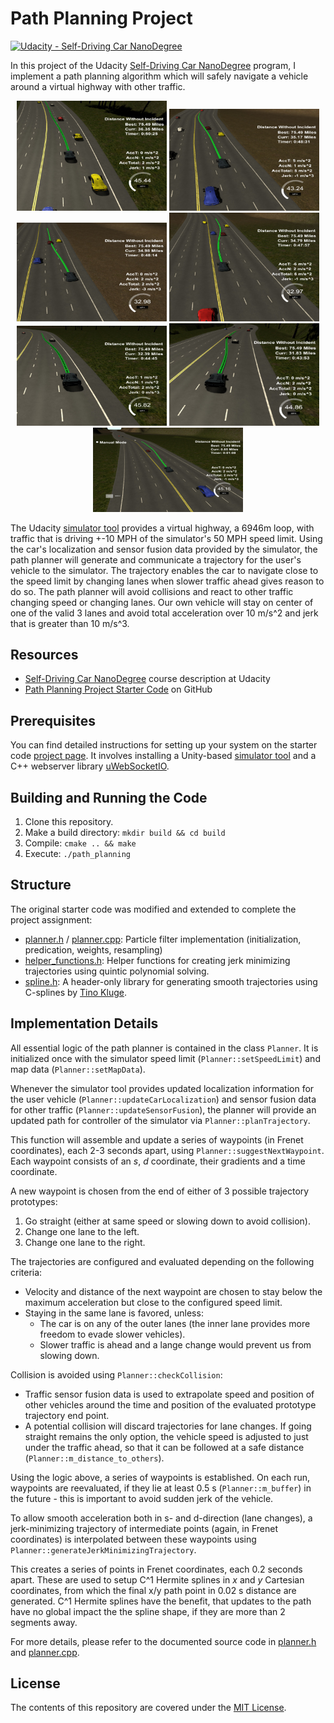 # Path Planning Project
[![Udacity - Self-Driving Car NanoDegree](https://s3.amazonaws.com/udacity-sdc/github/shield-carnd.svg)](http://www.udacity.com/drive)

In this project of the Udacity [Self-Driving Car NanoDegree](https://www.udacity.com/course/self-driving-car-engineer-nanodegree--nd013) program, I implement a path planning algorithm which will safely navigate a vehicle around a virtual highway with other traffic.

<p align="middle">
   <img src="screenshots/simulator-01.jpg" width="240" />
   <img src="screenshots/simulator-02.jpg" width="240" />
   <img src="screenshots/simulator-03.jpg" width="240" />
   <img src="screenshots/simulator-04.jpg" width="240" />
   <img src="screenshots/simulator-05.jpg" width="240" />
   <img src="screenshots/simulator-06.jpg" width="240" />
   <img src="screenshots/simulator-07.jpg" width="240" />
<p/>

The Udacity [simulator tool](https://github.com/udacity/self-driving-car-sim/releases/tag/T3_v1.2) provides a virtual highway, a 6946m loop, with traffic that is driving +-10 MPH of the simulator's 50 MPH speed limit. Using the car's localization and sensor fusion data provided by the simulator, the path planner will generate and communicate a trajectory for the user's vehicle to the simulator. The trajectory enables the car to navigate close to the speed limit by changing lanes when slower traffic ahead gives reason to do so. The path planner will avoid collisions and react to other traffic changing speed or changing lanes. Our own vehicle will stay on center of one of the valid 3 lanes and avoid total acceleration over 10 m/s^2 and jerk that is greater than 10 m/s^3.

## Resources
* [Self-Driving Car NanoDegree](https://www.udacity.com/course/self-driving-car-engineer-nanodegree--nd013) course description at Udacity
* [Path Planning Project Starter Code](https://github.com/udacity/CarND-Path-Planning-Project) on GitHub

## Prerequisites
You can find detailed instructions for setting up your system on the starter code [project page](https://github.com/udacity/CarND-Kidnapped-Vehicle-Project). It involves installing a Unity-based [simulator tool](https://github.com/udacity/self-driving-car-sim/releases/tag/T3_v1.2) and a C++ webserver library [uWebSocketIO](https://github.com/uWebSockets/uWebSockets).

## Building and Running the Code
1. Clone this repository.
2. Make a build directory: `mkdir build && cd build`
3. Compile: `cmake .. && make`
4. Execute: `./path_planning`

## Structure
The original starter code was modified and extended to complete the project assignment:
* [planner.h](src/planner.h) / [planner.cpp](src/planner.cpp): Particle filter implementation (initialization, predication, weights, resampling)
* [helper_functions.h](src/helper_functions.h): Helper functions for creating jerk minimizing trajectories using quintic polynomial solving.
* [spline.h](src/spline.h): A header-only library for generating smooth trajectories using C-splines by [Tino Kluge](http://kluge.in-chemnitz.de/opensource/spline).

## Implementation Details

All essential logic of the path planner is contained in the class `Planner`. It is initialized once with the simulator speed limit (`Planner::setSpeedLimit`) and map data (`Planner::setMapData`).

Whenever the simulator tool provides updated localization information for the user vehicle (`Planner::updateCarLocalization`) and sensor fusion data for other traffic (`Planner::updateSensorFusion`), the planner will provide an updated path for controller of the simulator via `Planner::planTrajectory`.

This function will assemble and update a series of waypoints (in Frenet coordinates), each 2-3 seconds apart, using `Planner::suggestNextWaypoint`. Each waypoint consists of an *s*, *d* coordinate, their gradients and a time coordinate.

A new waypoint is chosen from the end of either of 3 possible trajectory prototypes:
1. Go straight (either at same speed or slowing down to avoid collision).
2. Change one lane to the left.
3. Change one lane to the right.

The trajectories are configured and evaluated depending on the following criteria:
* Velocity and distance of the next waypoint are chosen to stay below the maximum acceleration but close to the configured speed limit.
* Staying in the same lane is favored, unless:
  - The car is on any of the outer lanes (the inner lane provides more freedom to evade slower vehicles).
  - Slower traffic is ahead and a lange change would prevent us from slowing down.
  
Collision is avoided using `Planner::checkCollision`:
  - Traffic sensor fusion data is used to extrapolate speed and position of other vehicles around the time and position of the evaluated prototype trajectory end point.
  - A potential collision will discard trajectories for lane changes. If going straight remains the only option, the vehicle speed is adjusted to just under the traffic ahead, so that it can be followed at a safe distance (`Planner::m_distance_to_others`).

Using the logic above, a series of waypoints is established. On each run, waypoints are reevaluated, if they lie at least 0.5 s (`Planner::m_buffer`) in the future - this is important to avoid sudden jerk of the vehicle.

To allow smooth acceleration both in s- and d-direction (lane changes), a jerk-minimizing trajectory of intermediate points (again, in Frenet coordinates) is interpolated between these waypoints using `Planner::generateJerkMinimizingTrajectory`.

This creates a series of points in Frenet coordinates, each 0.2 seconds apart. These are used to setup C^1 Hermite splines in *x* and *y* Cartesian coordinates, from which the final x/y path point in 0.02 s distance are generated. C^1 Hermite splines have the benefit, that updates to the path have no global impact the the spline shape, if they are more than 2 segments away. 

For more details, please refer to the documented source code in [planner.h](src/planner.h) and [planner.cpp](src/planner.cpp).

## License
The contents of this repository are covered under the [MIT License](LICENSE).


